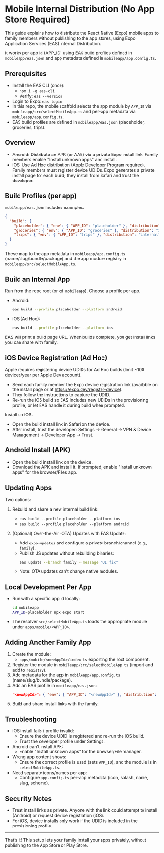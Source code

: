 # Mobile Internal Distribution (No App Store Required)

This guide explains how to distribute the React Native (Expo) mobile apps to family members without publishing to the app stores, using Expo Application Services (EAS) Internal Distribution.

It works per app id (APP_ID) using EAS build profiles defined in `mobileapp/eas.json` and app metadata defined in `mobileapp/app.config.ts`.

## Prerequisites

- Install the EAS CLI (once):
  - `npm i -g eas-cli`
  - Verify: `eas --version`
- Login to Expo: `eas login`
- In this repo, the mobile scaffold selects the app module by `APP_ID` via `mobileapp/src/selectMobileApp.ts` and per-app metadata via `mobileapp/app.config.ts`.
- EAS build profiles are defined in `mobileapp/eas.json` (placeholder, groceries, trips).

## Overview

- Android: Distribute an APK (or AAB) via a private Expo install link. Family members enable "Install unknown apps" and install.
- iOS: Use Ad Hoc distribution (Apple Developer Program required). Family members must register device UDIDs. Expo generates a private install page for each build; they install from Safari and trust the developer.

## Build Profiles (per app)

`mobileapp/eas.json` includes examples:

```json
{
  "build": {
    "placeholder": { "env": { "APP_ID": "placeholder" }, "distribution": "internal" },
    "groceries": { "env": { "APP_ID": "groceries" }, "distribution": "internal" },
    "trips": { "env": { "APP_ID": "trips" }, "distribution": "internal" }
  }
}
```

These map to the app metadata in `mobileapp/app.config.ts` (name/slug/bundle/package) and the app module registry in `mobileapp/src/selectMobileApp.ts`.

## Build an Internal App

Run from the repo root (or `cd mobileapp`). Choose a profile per app.

- Android:
  ```bash
  eas build --profile placeholder --platform android
  ```
- iOS (Ad Hoc):
  ```bash
  eas build --profile placeholder --platform ios
  ```

EAS will print a build page URL. When builds complete, you get install links you can share with family.

## iOS Device Registration (Ad Hoc)

Apple requires registering device UDIDs for Ad Hoc builds (limit ~100 devices/year per Apple Dev account).

- Send each family member the Expo device registration link (available on the install page or at https://expo.dev/register-device).
- They follow the instructions to capture the UDID.
- Re-run the iOS build so EAS includes new UDIDs in the provisioning profile, or let EAS handle it during build when prompted.

Install on iOS:

- Open the build install link in Safari on the device.
- After install, trust the developer: Settings → General → VPN & Device Management → Developer App → Trust.

## Android Install (APK)

- Open the build install link on the device.
- Download the APK and install it. If prompted, enable "Install unknown apps" for the browser/Files app.

## Updating Apps

Two options:

1. Rebuild and share a new internal build link:
   - `eas build --profile placeholder --platform ios`
   - `eas build --profile placeholder --platform android`

2. (Optional) Over-the-Air (OTA) Updates with EAS Update:
   - Add `expo-updates` and configure a private branch/channel (e.g., `family`).
   - Publish JS updates without rebuilding binaries:
     ```bash
     eas update --branch family --message "UI fix"
     ```
   - Note: OTA updates can’t change native modules.

## Local Development Per App

- Run with a specific app id locally:
  ```bash
  cd mobileapp
  APP_ID=placeholder npx expo start
  ```
- The resolver `src/selectMobileApp.ts` loads the appropriate module under `apps/mobile/<APP_ID>`.

## Adding Another Family App

1. Create the module:
   - `apps/mobile/<newAppId>/index.ts` exporting the root component.
2. Register the module in `mobileapp/src/selectMobileApp.ts` (import and add to `registry`).
3. Add metadata for the app in `mobileapp/app.config.ts` (name/slug/bundle/package).
4. Add an EAS profile in `mobileapp/eas.json`:
   ```json
   "<newAppId>": { "env": { "APP_ID": "<newAppId>" }, "distribution": "internal" }
   ```
5. Build and share install links with the family.

## Troubleshooting

- iOS install fails / profile invalid:
  - Ensure the device UDID is registered and re-run the iOS build.
  - Trust the developer profile under Settings.
- Android can’t install APK:
  - Enable "Install unknown apps" for the browser/File manager.
- Wrong app content shows:
  - Ensure the correct profile is used (sets `APP_ID`), and the module is in `selectMobileApp.ts`.
- Need separate icons/names per app:
  - Configure `app.config.ts` per-app metadata (icon, splash, name, slug, scheme).

## Security Notes

- Treat install links as private. Anyone with the link could attempt to install (Android) or request device registration (iOS).
- For iOS, device installs only work if the UDID is included in the provisioning profile.

---

That’s it! This setup lets your family install your apps privately, without publishing to the App Store or Play Store.
